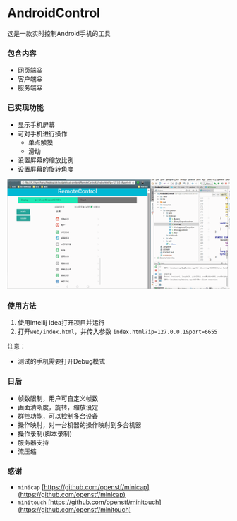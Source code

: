 # AndroidControl
这是一款实时控制Android手机的工具

### 包含内容

* 网页端😀
* 客户端😀
* 服务端😀

### 已实现功能
* 显示手机屏幕
* 可对手机进行操作              
    * 单点触摸
    * 滑动
* 设置屏幕的缩放比例
* 设置屏幕的旋转角度


![](demo.gif)

### 使用方法

1. 使用Intellij Idea打开项目并运行
2. 打开`web/index.html`，并传入参数 `index.html?ip=127.0.0.1&port=6655`

注意：

* 测试的手机需要打开Debug模式

### 日后
* 帧数限制，用户可自定义帧数
* 画面清晰度，旋转，缩放设定
* 群控功能，可以控制多台设备
* 操作映射，对一台机器的操作映射到多台机器
* 操作录制(脚本录制)
* 服务器支持
* 流压缩

### 感谢
* `minicap` [https://github.com/openstf/minicap](https://github.com/openstf/minicap)
* `minitouch` [https://github.com/openstf/minitouch](https://github.com/openstf/minitouch)